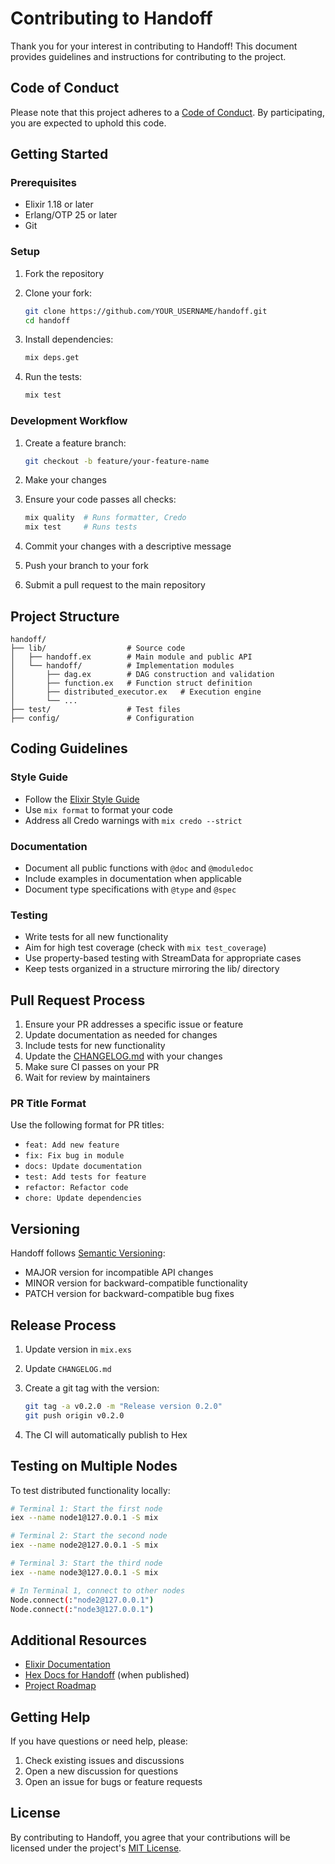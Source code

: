 # Contributing to Handoff

Thank you for your interest in contributing to Handoff! This document provides guidelines and instructions for contributing to the project.

## Code of Conduct

Please note that this project adheres to a [Code of Conduct](CODE_OF_CONDUCT.md). By participating, you are expected to uphold this code.

## Getting Started

### Prerequisites

- Elixir 1.18 or later
- Erlang/OTP 25 or later
- Git

### Setup

1. Fork the repository
2. Clone your fork:

   ```bash
   git clone https://github.com/YOUR_USERNAME/handoff.git
   cd handoff
   ```

3. Install dependencies:

   ```bash
   mix deps.get
   ```

4. Run the tests:

   ```bash
   mix test
   ```

### Development Workflow

1. Create a feature branch:

   ```bash
   git checkout -b feature/your-feature-name
   ```

2. Make your changes
3. Ensure your code passes all checks:

   ```bash
   mix quality  # Runs formatter, Credo
   mix test     # Runs tests
   ```

4. Commit your changes with a descriptive message
5. Push your branch to your fork
6. Submit a pull request to the main repository

## Project Structure

```
handoff/
├── lib/                  # Source code
│   ├── handoff.ex        # Main module and public API
│   └── handoff/          # Implementation modules
│       ├── dag.ex        # DAG construction and validation
│       ├── function.ex   # Function struct definition
│       ├── distributed_executor.ex   # Execution engine
│       └── ...
├── test/                 # Test files
├── config/               # Configuration
```

## Coding Guidelines

### Style Guide

- Follow the [Elixir Style Guide](https://github.com/christopheradams/elixir_style_guide)
- Use `mix format` to format your code
- Address all Credo warnings with `mix credo --strict`

### Documentation

- Document all public functions with `@doc` and `@moduledoc`
- Include examples in documentation when applicable
- Document type specifications with `@type` and `@spec`

### Testing

- Write tests for all new functionality
- Aim for high test coverage (check with `mix test_coverage`)
- Use property-based testing with StreamData for appropriate cases
- Keep tests organized in a structure mirroring the lib/ directory

## Pull Request Process

1. Ensure your PR addresses a specific issue or feature
2. Update documentation as needed for changes
3. Include tests for new functionality
4. Update the [CHANGELOG.md](CHANGELOG.md) with your changes
5. Make sure CI passes on your PR
6. Wait for review by maintainers

### PR Title Format

Use the following format for PR titles:

- `feat: Add new feature`
- `fix: Fix bug in module`
- `docs: Update documentation`
- `test: Add tests for feature`
- `refactor: Refactor code`
- `chore: Update dependencies`

## Versioning

Handoff follows [Semantic Versioning](https://semver.org/):

- MAJOR version for incompatible API changes
- MINOR version for backward-compatible functionality
- PATCH version for backward-compatible bug fixes

## Release Process

1. Update version in `mix.exs`
2. Update `CHANGELOG.md`
3. Create a git tag with the version:

   ```bash
   git tag -a v0.2.0 -m "Release version 0.2.0"
   git push origin v0.2.0
   ```

4. The CI will automatically publish to Hex

## Testing on Multiple Nodes

To test distributed functionality locally:

```bash
# Terminal 1: Start the first node
iex --name node1@127.0.0.1 -S mix

# Terminal 2: Start the second node
iex --name node2@127.0.0.1 -S mix

# Terminal 3: Start the third node
iex --name node3@127.0.0.1 -S mix

# In Terminal 1, connect to other nodes
Node.connect(:"node2@127.0.0.1")
Node.connect(:"node3@127.0.0.1")
```

## Additional Resources

- [Elixir Documentation](https://elixir-lang.org/docs.html)
- [Hex Docs for Handoff](https://hexdocs.pm/handoff) (when published)
- [Project Roadmap](ROADMAP.md)

## Getting Help

If you have questions or need help, please:

1. Check existing issues and discussions
2. Open a new discussion for questions
3. Open an issue for bugs or feature requests

## License

By contributing to Handoff, you agree that your contributions will be licensed under the project's [MIT License](LICENSE).
